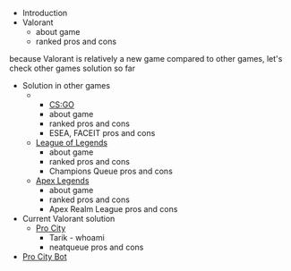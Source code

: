 - Introduction
- Valorant
	- about game
	- ranked pros and cons
 
because Valorant is relatively a new game compared to other games, let's check other games solution so far

- Solution in other games
	- 	- [CS:GO](https://github.com/spiduso/stackedit_bc/blob/main/csgo/csgo.md)
		- about game 
		- ranked pros and cons
		- ESEA, FACEIT pros and cons
	- [League of Legends](https://github.com/spiduso/stackedit_bc/blob/main/league_of_legends/league_of_legends.md)
		- about game
		- ranked pros and cons
		- Champions Queue pros and cons
	- [Apex Legends](https://github.com/spiduso/stackedit_bc/blob/main/apex/apex.md)
		- about game
		- ranked pros and cons
		- Apex Realm League pros and cons
- Current Valorant solution
	- [Pro City](https://github.com/spiduso/stackedit_bc/blob/main/valorant/pro_city.md)
		- Tarik - whoami
		- neatqueue pros and cons
- [Pro City Bot](https://github.com/spiduso/stackedit_bc/blob/main/pro_city_bot/pro_city_bot.md)
